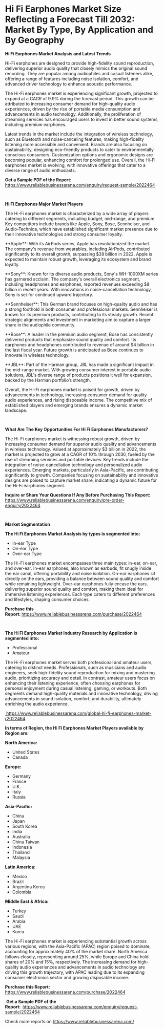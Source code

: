 <p><h1>Hi Fi Earphones Market Size Reflecting a Forecast Till 2032: Market By Type, By Application and By Geography</h1></p><p><strong>Hi Fi Earphones Market Analysis and Latest Trends</strong></p>
<p><p>Hi-Fi earphones are designed to provide high-fidelity sound reproduction, delivering superior audio quality that closely mimics the original sound recording. They are popular among audiophiles and casual listeners alike, offering a range of features including noise isolation, comfort, and advanced driver technology to enhance acoustic performance.</p><p>The Hi-Fi earphones market is experiencing significant growth, projected to expand at a CAGR of 9.9% during the forecast period. This growth can be attributed to increasing consumer demand for high-quality audio experiences, driven by the rise of portable media consumption and advancements in audio technology. Additionally, the proliferation of streaming services has encouraged users to invest in better sound systems, including premium earphones.</p><p>Latest trends in the market include the integration of wireless technology, such as Bluetooth and noise-canceling features, making high-fidelity listening more accessible and convenient. Brands are also focusing on sustainability, designing eco-friendly products to cater to environmentally conscious consumers. Customization options and ergonomic designs are becoming popular, enhancing comfort for prolonged use. Overall, the Hi-Fi earphones market is evolving, with innovative offerings that cater to a diverse range of audio enthusiasts.</p></p>
<p><strong>Get a Sample PDF of the Report:&nbsp;</strong> <a href="https://www.reliablebusinessarena.com/enquiry/request-sample/2022464?utm_campaign=3118&utm_medium=2&utm_source=Github&utm_content=ia&utm_term=06042025&utm_id=hi-fi-earphones">https://www.reliablebusinessarena.com/enquiry/request-sample/2022464</a></p>
<p>&nbsp;</p>
<p><strong>Hi Fi Earphones Major Market Players</strong></p>
<p><p>The Hi-Fi earphones market is characterized by a wide array of players catering to different segments, including budget, mid-range, and premium. Key competitors include brands like Apple, Sony, Bose, Sennheiser, and Audio-Technica, which have established significant market presence due to their innovative technologies and strong consumer loyalty.</p><p>**Apple**: With its AirPods series, Apple has revolutionized the market. The company's revenue from wearables, including AirPods, contributed significantly to its overall growth, surpassing $38 billion in 2022. Apple is expected to maintain robust growth, leveraging its ecosystem and brand loyalty.</p><p>**Sony**: Known for its diverse audio products, Sony's WH-1000XM series has garnered acclaim. The company's overall electronics segment, including headphones and earphones, reported revenues exceeding $8 billion in recent years. With innovations in noise-cancellation technology, Sony is set for continued upward trajectory.</p><p>**Sennheiser**: This German brand focuses on high-quality audio and has a strong foothold in both consumer and professional markets. Sennheiser is known for its premium products, contributing to its steady growth. Recent strategic alignments and investment in marketing aim to capture a larger share in the audiophile community.</p><p>**Bose**: A leader in the premium audio segment, Bose has consistently delivered products that emphasize sound quality and comfort. Its earphones and headphones contributed to revenue of around $4 billion in the last fiscal year. Future growth is anticipated as Bose continues to innovate in wireless technology.</p><p>**JBL**: Part of the Harman group, JBL has made a significant impact in the mid-range market. With growing consumer interest in portable audio solutions, JBL's diverse range of products positions it well for expansion, backed by the Harman portfolio’s strength.</p><p>Overall, the Hi-Fi earphones market is poised for growth, driven by advancements in technology, increasing consumer demand for quality audio experiences, and rising disposable income. The competitive mix of established players and emerging brands ensures a dynamic market landscape.</p></p>
<p>&nbsp;</p>
<p><strong>What Are The Key Opportunities For Hi Fi Earphones Manufacturers?</strong></p>
<p><p>The Hi-Fi earphones market is witnessing robust growth, driven by increasing consumer demand for superior audio quality and advancements in wireless technology. Valued at approximately $3 billion in 2022, the market is projected to grow at a CAGR of 10% through 2030, fueled by the rise of streaming services and portable devices. Key trends include the integration of noise-cancellation technology and personalized audio experiences. Emerging markets, particularly in Asia-Pacific, are contributing significantly to growth. Companies focusing on sustainability and innovative designs are poised to capture market share, indicating a dynamic future for the Hi-Fi earphones segment.</p></p>
<p><strong>Inquire or Share Your Questions If Any Before Purchasing This Report:</strong> <a href="https://www.reliablebusinessarena.com/enquiry/pre-order-enquiry/2022464?utm_campaign=3118&utm_medium=2&utm_source=Github&utm_content=ia&utm_term=06042025&utm_id=hi-fi-earphones">https://www.reliablebusinessarena.com/enquiry/pre-order-enquiry/2022464</a></p>
<p>&nbsp;</p>
<p><strong>Market Segmentation</strong></p>
<p><strong>The Hi Fi Earphones Market Analysis by types is segmented into:</strong></p>
<p><ul><li>In-ear Type</li><li>On-ear Type</li><li>Over-ear Type</li></ul></p>
<p><p>The Hi-Fi earphones market encompasses three main types: in-ear, on-ear, and over-ear. In-ear earphones, also known as earbuds, fit snugly inside the ear canal, offering portability and noise isolation. On-ear earphones sit directly on the ears, providing a balance between sound quality and comfort while remaining lightweight. Over-ear earphones fully encase the ears, delivering superior sound quality and comfort, making them ideal for immersive listening experiences. Each type caters to different preferences and lifestyles, shaping consumer choices.</p></p>
<p><strong>Purchase this Report:&nbsp;</strong><a href="https://www.reliablebusinessarena.com/purchase/2022464?utm_campaign=3118&utm_medium=2&utm_source=Github&utm_content=ia&utm_term=06042025&utm_id=hi-fi-earphones">https://www.reliablebusinessarena.com/purchase/2022464</a></p>
<p>&nbsp;</p>
<p><strong>The Hi Fi Earphones Market Industry Research by Application is segmented into:</strong></p>
<p><ul><li>Professional</li><li>Amateur</li></ul></p>
<p><p>The Hi-Fi earphones market serves both professional and amateur users, catering to distinct needs. Professionals, such as musicians and audio engineers, seek high-fidelity sound reproduction for mixing and mastering audio, prioritizing accuracy and detail. In contrast, amateur users focus on enhancing their listening experience, often choosing earphones for personal enjoyment during casual listening, gaming, or workouts. Both segments demand high-quality materials and innovative technology, driving advancements in sound isolation, comfort, and durability, ultimately enriching the audio experience.</p></p>
<p><a href="https://www.reliablebusinessarena.com/global-hi-fi-earphones-market-r2022464?utm_campaign=3118&utm_medium=2&utm_source=Github&utm_content=ia&utm_term=06042025&utm_id=hi-fi-earphones">&nbsp;https://www.reliablebusinessarena.com/global-hi-fi-earphones-market-r2022464</a></p>
<p><strong>In terms of Region, the Hi Fi Earphones Market Players available by Region are:</strong></p>
<p>
    <p> <strong> North America: </strong>
        <ul>
            <li>United States</li>
            <li>Canada</li>
        </ul>
        </p> 
    <p> <strong> Europe: </strong>
        <ul>
            <li>Germany</li>
            <li>France</li>
            <li>U.K.</li>
            <li>Italy</li>
            <li>Russia</li>
        </ul>
        </p> 
    <p> <strong> Asia-Pacific: </strong>
        <ul>
            <li>China</li>
            <li>Japan</li>
            <li>South Korea</li>
            <li>India</li>
            <li>Australia</li>
            <li>China Taiwan</li>
            <li>Indonesia</li>
            <li>Thailand</li>
            <li>Malaysia</li>
        </ul>
        </p> 
    <p> <strong> Latin America: </strong>
        <ul>
            <li>Mexico</li>
            <li>Brazil</li>
            <li>Argentina Korea</li>
            <li>Colombia</li>
        </ul>
        </p> 
    <p> <strong> Middle East & Africa: </strong>
        <ul>
            <li>Turkey</li>
            <li>Saudi</li>
            <li>Arabia</li>
            <li>UAE</li>
            <li>Korea</li>
        </ul>
    </p>
    </p>
<p><p>The Hi-Fi earphones market is experiencing substantial growth across various regions, with the Asia-Pacific (APAC) region poised to dominate, accounting for approximately 40% of the market share. North America follows closely, representing around 25%, while Europe and China hold shares of 20% and 15%, respectively. The increasing demand for high-quality audio experiences and advancements in audio technology are driving this growth trajectory, with APAC leading due to its expanding consumer electronics sector and growing disposable income.</p></p>
<p><strong>Purchase this Report: </strong><a href="https://www.reliablebusinessarena.com/purchase/2022464?utm_campaign=3118&utm_medium=2&utm_source=Github&utm_content=ia&utm_term=06042025&utm_id=hi-fi-earphones">https://www.reliablebusinessarena.com/purchase/2022464</a></p>
<p>&nbsp;<strong>Get a Sample PDF of the Report:&nbsp;&nbsp;</strong><a href="https://www.reliablebusinessarena.com/enquiry/request-sample/2022464?utm_campaign=3118&utm_medium=2&utm_source=Github&utm_content=ia&utm_term=06042025&utm_id=hi-fi-earphones">https://www.reliablebusinessarena.com/enquiry/request-sample/2022464</a></p>
<p><strong></strong></p>
<p>Check more reports on <a href="https://www.reliablebusinessarena.com/?utm_campaign=3118&utm_medium=2&utm_source=Github&utm_content=ia&utm_term=06042025&utm_id=hi-fi-earphones">https://www.reliablebusinessarena.com/</a></p>